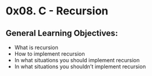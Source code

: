# 0x08. C - Recursion
## General Learning Objectives:

- What is recursion
- How to implement recursion
- In what situations you should implement recursion
- In what situations you shouldn’t implement recursion
